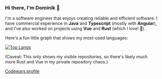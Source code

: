 ### Hi there, I'm Dominik 👋
I'm a software engineer that enjoys creating reliable and efficient software. I have commercial experience in **Java** and **Typescript** (mostly with **Angular**), and I've also worked on projects using **Vue** and **Rust** (which I love! 🦀).

Here's a fun little graph that shows my most-used languages:

[![Top Langs](https://github-readme-stats.vercel.app/api/top-langs/?username=wezik&langs_count=8&layout=compact&hide=Batchfile&theme=tokyonight)](https://github.com/anuraghazra/github-readme-stats)

(Caveat: This only shows my visible repositories, so there's likely much more Rust and Vue in my private repository chaos.)

[Codewars profile](https://www.codewars.com/users/wezik)
